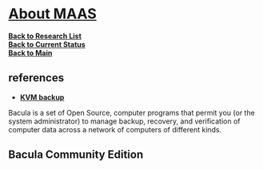 # **[About MAAS](https://www.bacula.org/)**

**[Back to Research List](../../../research_list.md)**\
**[Back to Current Status](../../../../development/status/weekly/current_status.md)**\
**[Back to Main](../../../../README.md)**

## references

- **[KVM backup](https://tuxcare.com/blog/linux-kvm-backup-and-recovery-expert-tips/)**

Bacula is a set of Open Source, computer programs that permit you (or the system administrator) to manage backup, recovery, and verification of computer data across a network of computers of different kinds.

## Bacula Community Edition
